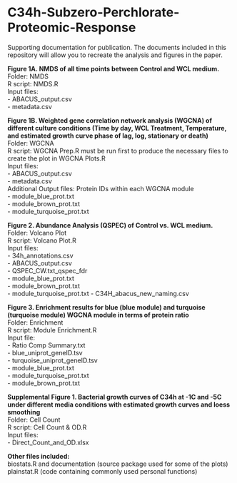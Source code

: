 # C34h-Subzero-Perchlorate-Proteomic-Response
Supporting documentation for publication.
The documents included in this repository will allow you to recreate the analysis and figures in the paper.

**Figure 1A. NMDS of all time points between Control and WCL medium.**\
Folder: NMDS\
R script: NMDS.R\
Input files:\
    - ABACUS_output.csv\
    - metadata.csv

**Figure 1B. Weighted gene correlation network analysis (WGCNA) of different culture conditions (Time by day, WCL Treatment, Temperature, and estimated growth curve phase of lag, log, stationary or death)**\
Folder: WGCNA\
R script: WGCNA Prep.R must be run first to produce the necessary files to create the plot in WGCNA Plots.R\
Input files:\
    - ABACUS_output.csv\
    - metadata.csv\
Additional Output files: Protein IDs within each WGCNA module\
    - module_blue_prot.txt\
    - module_brown_prot.txt\
    - module_turquoise_prot.txt

**Figure 2. Abundance Analysis (QSPEC) of Control vs. WCL medium.**\
Folder: Volcano Plot\
R script: Volcano Plot.R\
Input files:\
    - 34h_annotations.csv\
    - ABACUS_output.csv\
    - QSPEC_CW.txt_qspec_fdr\
    - module_blue_prot.txt\
    - module_brown_prot.txt\
    - module_turquoise_prot.txt
    - C34H_abacus_new_naming.csv

**Figure 3. Enrichment results for blue (blue module) and turquoise (turquoise module) WGCNA module in terms of protein ratio**\
Folder: Enrichment\
R script: Module Enrichment.R\
Input file:\
    - Ratio Comp Summary.txt\
    - blue_uniprot_geneID.tsv\
    - turquoise_uniprot_geneID.tsv\
    - module_blue_prot.txt\
    - module_turquoise_prot.txt\
    - module_brown_prot.txt

**Supplemental Figure 1. Bacterial growth curves of C34h at -1C and -5C under different media conditions with estimated growth curves and loess smoothing**\
Folder: Cell Count\
R script: Cell Count & OD.R\
Input files:\
    - Direct_Count_and_OD.xlsx

**Other files included:**\
biostats.R and documentation (source package used for some of the plots)\
plainstat.R (code containing commonly used personal functions)

